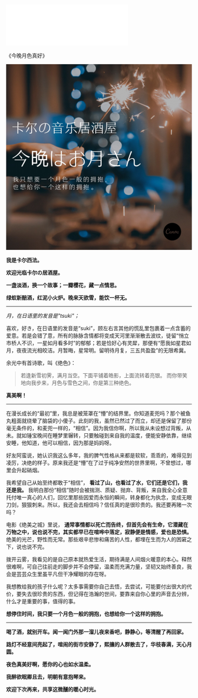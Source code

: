 <iframe frameborder="no" border="0" marginwidth="0" marginheight="0" width=330 height=110 src="//music.163.com/outchain/player?type=4&id=1249041&auto=0&height=90"></iframe>

《今晚月色真好》

<img src="/images/post/MusicIzakaya/s2e6.jpg"/>

**我是卡尔西法。**

 **欢迎光临卡尔の居酒屋。**

 **一盏淡酒，换一个故事；一瓣樱花，藏一点情思。**

 **绿蚁新醅酒，红泥小火炉。晚来天欲雪，能饮一杯无。**

---

*月，在日语里的发音是"tsuki"；*

喜欢，好き，在日语里的发音是“suki”，顾左右言其他的慌乱里包裹着一点含蓄的爱意。若是会错了意，所有的脉脉含情都将变成天河里渐渐散去波纹，徒留“悄立市桥人不识，一星如月看多时”的郁郁；若是恰好心有灵犀，那便有“愿我如星君如月，夜夜流光相皎洁。月暂晦，星常明。留明待月复，三五共盈盈”的无限希冀。

余光中有首诗歌，叫《绝色》：
> 若逢新雪初霁，满月当空。下面平铺着皓影，上面流转着亮银。
> 而你带笑地向我步来，月色与雪色之间，你是第三种绝色。

**真美啊！**

---

在漫长成长的“最初”里，我总是被笼罩在“懵”的结界里。你知道麦兜吗？那个被鱼丸粗面就绕晕了脑袋的小傻子。此刻的我，虽然已然过了而立，却还是保留了那份毫无条件的，和麦兜一样的，“相信”。因为我信你啊，所以我从未设想过背叛，从未。就如锤宝晚间在睡梦里辗转，只要触碰到来自我的温度，便能安静依靠，继续安睡，他知道，他可以相信，因为那是妈妈呀。

好友阿蛮说，她认识我这么多年，我的脾气性格从来都是软软，乖乖的，难得见到凌厉，决绝的样子。原来我还是“懵”在了过于纯净安然的世界里啊，不曾想过，哪里会升起硝烟。

我希望自己从始至终都敢于“相信”， **看过了山，也看过了水，它们还是它们，我还是我。** 我明白那份“相信”随时会被揣测、质疑、抛弃、背叛，来自我全心全意托付唯一真心的人们，回忆里那些因爱而永恒的瞬间，转身都化为执念，变成无眼刀剑，狠狠刺来。所以，我还会去相信吗？信任真的是很珍贵的。我还要再赌一次吗？

电影《绝美之城》里说， **通常事情都以死亡而告终，但首先会有生命，它潜藏在万物之中，说也说不完，其实都早已在喧哗中落定，寂静便是情感，爱也是恐惧。** 绝美的光芒，野性而无常。那些艰辛悲惨和痛苦的人性，都埋在生而为人的困窘之下，说也说不完。

拨开云雾，我看见的是自己原本就热爱生活，期待满是人间烟火暖意的本心。释然很难啊，可自己往前走的脚步并不会停留，温柔而充满力量，坚韧又始终善良，我会是芸芸众生里虽平凡但干净耀眼的存在呀。

我想教给我的孩子什么呢？太多事需要你自己去悟，去尝试，可能要付出很大的代价，要失去很珍贵的东西，但记得在浩瀚的世间，要靠来自你心里的声音去分辨，什么才是重要的事，值得的事。

**想停住时间，我只要一个月色一般的拥抱，也想给你一个这样的拥抱。**

---

 **喝了酒，就别开车。闻一闻门外那一溜儿夜来香吧，静静心，等清醒了再回家。**

 **路灯不经意间亮起了，喧闹的街市安静了，熙攘的人群散去了，华枝春满，天心月圆。**

 **夜色真美好啊，愿你的心也如水温柔。**

 **我醉欲眠卿且去，明朝有意抱琴来。**

 **欢迎下次再来，共享这微醺的暖心时光。**

